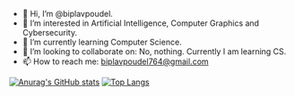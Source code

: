 - 👋 Hi, I’m @biplavpoudel.
- 👀 I’m interested in Artificial Intelligence, Computer Graphics and Cybersecurity.
- 🌱 I’m currently learning Computer Science.
- 💞️ I’m looking to collaborate on: No, nothing. Currently I am learning CS.
- 📫 How to reach me: biplavpoudel764@gmail.com

<!---
biplavpoudel/biplavpoudel is a ✨ special ✨ repository because its `README.md` (this file) appears on your GitHub profile.
You can click the Preview link to take a look at your changes.
--->
[![Anurag's GitHub stats](https://github-readme-stats.vercel.app/api?username=biplavpoudel&show_icons=true&theme=radical)](https://github.com/anuraghazra/github-readme-stats)
[![Top Langs](https://github-readme-stats.vercel.app/api/top-langs/?username=biplavpoudel&layout=compact)](https://github.com/anuraghazra/github-readme-stats)
